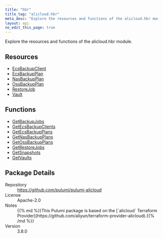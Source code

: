 ```yaml
---
title: "hbr"
title_tag: "alicloud.hbr"
meta_desc: "Explore the resources and functions of the alicloud.hbr module."
layout: api
no_edit_this_page: true
---
```


<!-- WARNING: this file was generated by Pulumi Docs Generator. -->
<!-- Do not edit by hand unless you're certain you know what you are doing! -->

Explore the resources and functions of the alicloud.hbr module.

<h2 id="resources">Resources</h2>
<ul class="api">
    <li><a href="ecsbackupclient" title="EcsBackupClient"><span class="api-symbol api-symbol--resource"></span>EcsBackupClient</a></li>
    <li><a href="ecsbackupplan" title="EcsBackupPlan"><span class="api-symbol api-symbol--resource"></span>EcsBackupPlan</a></li>
    <li><a href="nasbackupplan" title="NasBackupPlan"><span class="api-symbol api-symbol--resource"></span>NasBackupPlan</a></li>
    <li><a href="ossbackupplan" title="OssBackupPlan"><span class="api-symbol api-symbol--resource"></span>OssBackupPlan</a></li>
    <li><a href="restorejob" title="RestoreJob"><span class="api-symbol api-symbol--resource"></span>RestoreJob</a></li>
    <li><a href="vault" title="Vault"><span class="api-symbol api-symbol--resource"></span>Vault</a></li>
</ul>

<h2 id="functions">Functions</h2>
<ul class="api">
    <li><a href="getbackupjobs" title="GetBackupJobs"><span class="api-symbol api-symbol--function"></span>GetBackupJobs</a></li>
    <li><a href="getecsbackupclients" title="GetEcsBackupClients"><span class="api-symbol api-symbol--function"></span>GetEcsBackupClients</a></li>
    <li><a href="getecsbackupplans" title="GetEcsBackupPlans"><span class="api-symbol api-symbol--function"></span>GetEcsBackupPlans</a></li>
    <li><a href="getnasbackupplans" title="GetNasBackupPlans"><span class="api-symbol api-symbol--function"></span>GetNasBackupPlans</a></li>
    <li><a href="getossbackupplans" title="GetOssBackupPlans"><span class="api-symbol api-symbol--function"></span>GetOssBackupPlans</a></li>
    <li><a href="getrestorejobs" title="GetRestoreJobs"><span class="api-symbol api-symbol--function"></span>GetRestoreJobs</a></li>
    <li><a href="getsnapshots" title="GetSnapshots"><span class="api-symbol api-symbol--function"></span>GetSnapshots</a></li>
    <li><a href="getvaults" title="GetVaults"><span class="api-symbol api-symbol--function"></span>GetVaults</a></li>
</ul>

<h2 id="package-details">Package Details</h2>
<dl class="package-details">
	<dt>Repository</dt>
	<dd><a href="https://github.com/pulumi/pulumi-alicloud">https://github.com/pulumi/pulumi-alicloud</a></dd>
	<dt>License</dt>
	<dd>Apache-2.0</dd>
	<dt>Notes</dt>
	<dd>{{% md %}}This Pulumi package is based on the [`alicloud` Terraform Provider](https://github.com/aliyun/terraform-provider-alicloud).{{% /md %}}</dd>
	<dt>Version</dt>
	<dd>3.8.0</dd>
</dl>

